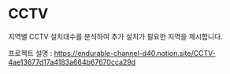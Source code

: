 # CCTV
지역별 CCTV 설치대수를 분석하여 추가 설치가 필요한 지역을 제시합니다.

프로젝트 설명 : https://endurable-channel-d40.notion.site/CCTV-4ae13677d17a4183a664b67670cca29d
